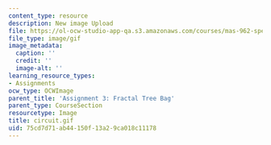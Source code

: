 ```yaml
---
content_type: resource
description: New image Upload
file: https://ol-ocw-studio-app-qa.s3.amazonaws.com/courses/mas-962-special-topics-new-textiles-spring-2010/75cd7d71ab44150f13a29ca018c11178_circuit.gif
file_type: image/gif
image_metadata:
  caption: ''
  credit: ''
  image-alt: ''
learning_resource_types:
- Assignments
ocw_type: OCWImage
parent_title: 'Assignment 3: Fractal Tree Bag'
parent_type: CourseSection
resourcetype: Image
title: circuit.gif
uid: 75cd7d71-ab44-150f-13a2-9ca018c11178
---
```

